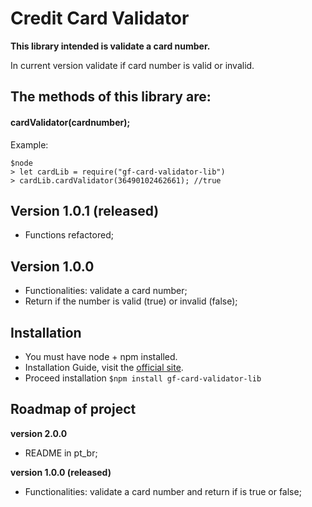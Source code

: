 # Credit Card Validator
**This library intended is validate a card number.**

In current version validate if card number is valid or invalid.

## The methods of this library are:
#### **cardValidator(cardnumber);**

Example:

```
$node
> let cardLib = require("gf-card-validator-lib")
> cardLib.cardValidator(36490102462661); //true
```


## Version 1.0.1 (released)
- Functions refactored;

## Version 1.0.0
- Functionalities: validate a card number;
- Return if the number is valid (true) or invalid (false);


## Installation
- You must have node + npm installed.
- Installation Guide, visit the [official site](https://www.npmjs.com/get-npm).
- Proceed installation `$npm install gf-card-validator-lib`


## Roadmap of project
**version 2.0.0**
- README in pt_br;

**version 1.0.0 (released)**
- Functionalities: validate a card number and return if is true or false;
